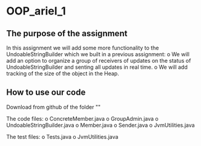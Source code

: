 # OOP_ariel_1
## The purpose of the assignment
In this assignment we will add some more functionality to the UndoableStringBuilder
which we built in a previous assignment:
  o We will add an option to organize a group of receivers of updates on the status of
  UndoableStringBuilder and senting all updates in real time.
  o We will add tracking of the size of the object in the Heap.
## How to use our code
Download from github of the folder ""

The code files:
  o ConcreteMember.java
  o GroupAdmin.java
  o UndoableStringBuilder.java
  o Member.java
  o Sender.java
  o JvmUtilities.java

The test files:
  o Tests.java
  o JvmUtilities.java
   
